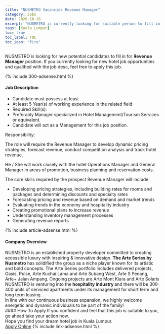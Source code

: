```yaml
---
title: "NUSMETRO Vacancies Revenue Manager" 
category: Jobs 
date: 2020-10-18 
excerpt: "NUSMETRO is currently looking for suitable person to fill in the Revenue Manager which positioned at Kuala Lumpur" 
tags: [Kuala Lumpur] 
toc: true 
toc_label: TOC 
toc_icon: "fire" 
--- 
```


<p>NUSMETRO is looking for new potential candidates to fill in for <b>Revenue Manager</b> position. If you currently looking for new hotel job opportunities and qualified with the job desc, feel free to apply this job.
</p>{% include 300-adsense.html %} 
<div><div><h4>Job Description</h4></div><div><div><span><div><ul><li>Candidate must possess at least</li><li>At least 5 Year(s) of working experience in the related field</li><li>Required Skill(s):</li><li>Preferably Manager specialized in Hotel Management/Tourism Services or equivalent.</li><li>Candidate will act as a Management for this job position.</li></ul><p>Responsibility:</p><p>The role will require the Revenue Manager to develop dynamic pricing strategies, forecast revenue, conduct competition analysis and track hotel revenue.</p><p>He / She will work closely with the hotel Operations Manager and General Manager in areas of promotion, business planning and reservation costs.</p><p>The core skills required by the prospect Revenue Manager will include:</p><ul><li>Developing pricing strategies, including building rates for rooms and packages and determining discounts and specialty rates</li><li>Forecasting pricing and revenue based on demand and market trends</li><li>Evaluating trends in the economy and hospitality industry</li><li>Creating promotional plans to increase revenue</li><li>Understanding inventory management processes</li><li>Generating revenue reports</li></ul></div></span></div></div></div> 
{% include article-adsense.html %} 
<div><div><h4>Company Overview</h4></div><div><div><span><div><div>NUSMETRO is an established property developer committed to creating accessible luxury with inspiring &amp; innovative design. <strong>The Arte Series by Nusmetro</strong> has solidified the group as a niche player known for its artistic and bold concepts. The Arte Series portfolio includes delivered projects, Oasis, Pulse, Arte Kuchai Lama and Arte Subang West, Arte S Penang, Arte+ Jalan Ampang. Ongoing projects are Arte Mont Kiara and Arte Solaris</div>
<div>NUSMETRO is venturing into&#160;the<strong> hospitality industry </strong>and there will be 300-400 units of serviced apartments under its management for short term and long term leasing.</div>
<div>In line with our continuous business expansion, we highly welcome energetic and dynamic individuals to be part of the family!</div></div></span></div></div></div> 
#### How To Apply 
If you confident and feel that this job is suitable to you, go ahead take your action now. <br/> 
Hope you find your dream hotel job in Kuala Lumpur. <br/> 
<a href="https://www.jobstreet.com.my/en/job/revenue-manager-4401281?jobId=jobstreet-my-job-4401281" class="btn btn--info" target="_blank" rel="nofollow noopenner">Apply Online</a> 
{% include link-adsense.html %} 